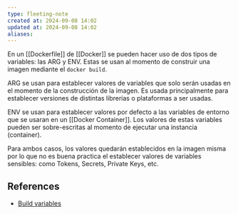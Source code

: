 ```yaml
---
type: fleeting-note
created at: 2024-09-08 14:02 
updated at: 2024-09-08 14:02
aliases:
---
```

En un [[Dockerfile]] de [[Docker]] se pueden hacer uso de dos tipos de variables: las ARG y ENV. Estas se usan al momento de construir una imagen mediante el `docker build`. 

ARG se usan para establecer valores de variables que solo serán usadas en el momento de la construcción de la imagen. Es usada principalmente para establecer versiones de distintas librerías o plataformas a ser usadas.

ENV se usan para establecer valores por defecto a las variables de entorno que se usaran en un [[Docker Container]]. Los valores de estas variables pueden ser sobre-escritas al momento de ejecutar una instancia (container).

Para ambos casos, los valores quedarán establecidos en la imagen misma por lo que no es buena practica el establecer valores de variables sensibles: como Tokens, Secrets, Private Keys, etc. 

## References

 - [Build variables](https://docs.docker.com/build/building/variables/)

